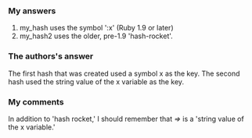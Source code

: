 ### My answers
1. my_hash uses the symbol ':x' (Ruby 1.9 or later)
2. my_hash2 uses the older, pre-1.9 'hash-rocket'.

### The authors's answer
The first hash that was created used a symbol x as the key. The second hash used the string value of the x variable as the key.

### My comments
In addition to 'hash rocket,' I should remember that *=>* is a 'string value of the x variable.'
